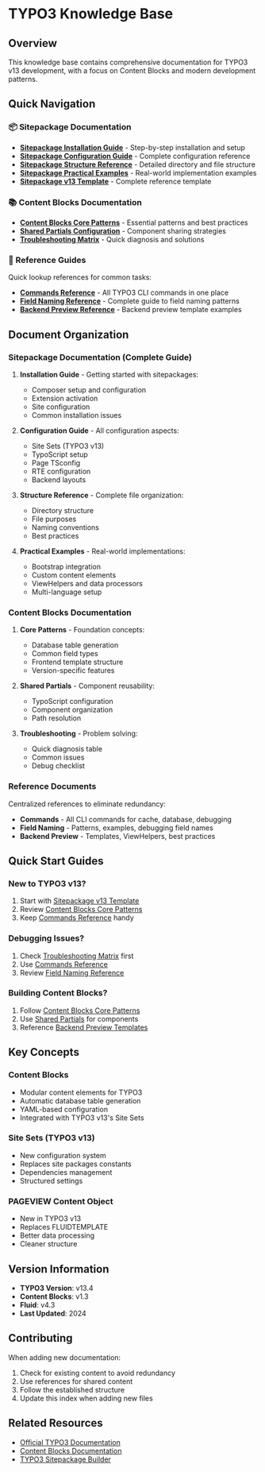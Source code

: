 # TYPO3 Knowledge Base

## Overview
This knowledge base contains comprehensive documentation for TYPO3 v13 development, with a focus on Content Blocks and modern development patterns.

## Quick Navigation

### 📦 Sitepackage Documentation
- **[Sitepackage Installation Guide](./sitepackage-installation-guide.md)** - Step-by-step installation and setup
- **[Sitepackage Configuration Guide](./sitepackage-configuration-guide.md)** - Complete configuration reference
- **[Sitepackage Structure Reference](./sitepackage-structure-reference.md)** - Detailed directory and file structure
- **[Sitepackage Practical Examples](./sitepackage-practical-examples.md)** - Real-world implementation examples
- **[Sitepackage v13 Template](./sitepackage-v13-template.md)** - Complete reference template

### 📚 Content Blocks Documentation
- **[Content Blocks Core Patterns](./content-blocks-core-patterns.md)** - Essential patterns and best practices
- **[Shared Partials Configuration](./content-blocks-shared-partials.md)** - Component sharing strategies
- **[Troubleshooting Matrix](./troubleshooting-matrix.md)** - Quick diagnosis and solutions

### 📖 Reference Guides
Quick lookup references for common tasks:

- **[Commands Reference](./references/commands-reference.md)** - All TYPO3 CLI commands in one place
- **[Field Naming Reference](./references/field-naming-reference.md)** - Complete guide to field naming patterns
- **[Backend Preview Reference](./references/backend-preview-reference.md)** - Backend preview template examples

## Document Organization

### Sitepackage Documentation (Complete Guide)
1. **Installation Guide** - Getting started with sitepackages:
   - Composer setup and configuration
   - Extension activation
   - Site configuration
   - Common installation issues

2. **Configuration Guide** - All configuration aspects:
   - Site Sets (TYPO3 v13)
   - TypoScript setup
   - Page TSconfig
   - RTE configuration
   - Backend layouts

3. **Structure Reference** - Complete file organization:
   - Directory structure
   - File purposes
   - Naming conventions
   - Best practices

4. **Practical Examples** - Real-world implementations:
   - Bootstrap integration
   - Custom content elements
   - ViewHelpers and data processors
   - Multi-language setup

### Content Blocks Documentation
1. **Core Patterns** - Foundation concepts:
   - Database table generation
   - Common field types
   - Frontend template structure
   - Version-specific features

2. **Shared Partials** - Component reusability:
   - TypoScript configuration
   - Component organization
   - Path resolution

3. **Troubleshooting** - Problem solving:
   - Quick diagnosis table
   - Common issues
   - Debug checklist

### Reference Documents
Centralized references to eliminate redundancy:

- **Commands** - All CLI commands for cache, database, debugging
- **Field Naming** - Patterns, examples, debugging field names
- **Backend Preview** - Templates, ViewHelpers, best practices

## Quick Start Guides

### New to TYPO3 v13?
1. Start with [Sitepackage v13 Template](./sitepackage-v13-template.md)
2. Review [Content Blocks Core Patterns](./content-blocks-core-patterns.md)
3. Keep [Commands Reference](./references/commands-reference.md) handy

### Debugging Issues?
1. Check [Troubleshooting Matrix](./troubleshooting-matrix.md) first
2. Use [Commands Reference](./references/commands-reference.md#debugging-commands)
3. Review [Field Naming Reference](./references/field-naming-reference.md#debug-field-names)

### Building Content Blocks?
1. Follow [Content Blocks Core Patterns](./content-blocks-core-patterns.md)
2. Use [Shared Partials](./content-blocks-shared-partials.md) for components
3. Reference [Backend Preview Templates](./references/backend-preview-reference.md)

## Key Concepts

### Content Blocks
- Modular content elements for TYPO3
- Automatic database table generation
- YAML-based configuration
- Integrated with TYPO3 v13's Site Sets

### Site Sets (TYPO3 v13)
- New configuration system
- Replaces site packages constants
- Dependencies management
- Structured settings

### PAGEVIEW Content Object
- New in TYPO3 v13
- Replaces FLUIDTEMPLATE
- Better data processing
- Cleaner structure

## Version Information
- **TYPO3 Version**: v13.4
- **Content Blocks**: v1.3
- **Fluid**: v4.3
- **Last Updated**: 2024

## Contributing
When adding new documentation:
1. Check for existing content to avoid redundancy
2. Use references for shared content
3. Follow the established structure
4. Update this index when adding new files

## Related Resources
- [Official TYPO3 Documentation](https://docs.typo3.org)
- [Content Blocks Documentation](https://github.com/TYPO3-Initiatives/content-blocks)
- [TYPO3 Sitepackage Builder](https://get.typo3.org/sitepackage)